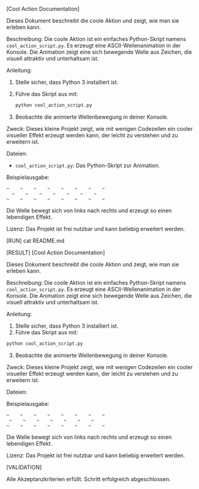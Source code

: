 [Cool Action Documentation]

Dieses Dokument beschreibt die coole Aktion und zeigt, wie man sie erleben kann.

Beschreibung:
Die coole Aktion ist ein einfaches Python-Skript namens `cool_action_script.py`. Es erzeugt eine ASCII-Wellenanimation in der Konsole. Die Animation zeigt eine sich bewegende Welle aus Zeichen, die visuell attraktiv und unterhaltsam ist.

Anleitung:
1. Stelle sicher, dass Python 3 installiert ist.
2. Führe das Skript aus mit:

   ```bash
   python cool_action_script.py
   ```

3. Beobachte die animierte Wellenbewegung in deiner Konsole.

Zweck:
Dieses kleine Projekt zeigt, wie mit wenigen Codezeilen ein cooler visueller Effekt erzeugt werden kann, der leicht zu verstehen und zu erweitern ist.

Dateien:
- `cool_action_script.py`: Das Python-Skript zur Animation.

Beispielausgabe:
```
~    ~    ~    ~    ~    ~    ~    ~
  ~    ~    ~    ~    ~    ~    ~  
~    ~    ~    ~    ~    ~    ~    ~
```
Die Welle bewegt sich von links nach rechts und erzeugt so einen lebendigen Effekt.

Lizenz:
Das Projekt ist frei nutzbar und kann beliebig erweitert werden.

[RUN]
cat README.md

[RESULT]
[Cool Action Documentation]

Dieses Dokument beschreibt die coole Aktion und zeigt, wie man sie erleben kann.

Beschreibung:
Die coole Aktion ist ein einfaches Python-Skript namens `cool_action_script.py`. Es erzeugt eine ASCII-Wellenanimation in der Konsole. Die Animation zeigt eine sich bewegende Welle aus Zeichen, die visuell attraktiv und unterhaltsam ist.

Anleitung:
1. Stelle sicher, dass Python 3 installiert ist.
2. Führe das Skript aus mit:

  ```bash
  python cool_action_script.py
  ```

3. Beobachte die animierte Wellenbewegung in deiner Konsole.

Zweck:
Dieses kleine Projekt zeigt, wie mit wenigen Codezeilen ein cooler visueller Effekt erzeugt werden kann, der leicht zu verstehen und zu erweitern ist.

Dateien:

Beispielausgabe:
```
~    ~    ~    ~    ~    ~    ~    ~
 ~    ~    ~    ~    ~    ~    ~  
~    ~    ~    ~    ~    ~    ~    ~
```
Die Welle bewegt sich von links nach rechts und erzeugt so einen lebendigen Effekt.

Lizenz:
Das Projekt ist frei nutzbar und kann beliebig erweitert werden.

[VALIDATION]

Alle Akzeptanzkriterien erfüllt. Schritt erfolgreich abgeschlossen.